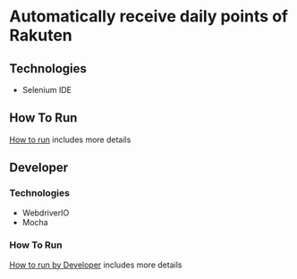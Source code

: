 # Automatically receive daily points of Rakuten

## Technologies
- Selenium IDE

## How To Run
[How to run](HOW-TO-RUN.md) includes more details

## Developer
### Technologies
- WebdriverIO
- Mocha

### How To Run
[How to run by Developer](HOW-TO-RUN-DEVELOPER.md) includes more details